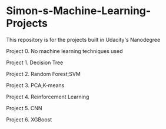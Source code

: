 # Simon-s-Machine-Learning-Projects
This repository is for the projects built in Udacity's Nanodegree

Project 0.<Titanic Survival> No machine learning techniques used
  
Project 1.<Boston Housing> Decision Tree
  
Project 2.<Finding Donors> Random Forest;SVM
  
Project 3.<Customer Segment> PCA;K-means
  
Project 4.<Smart Cab> Reinforcement Learning
  
Project 5.<Image Classification> CNN
  
Project 6.<Rossmann Sales Analysis> XGBoost
